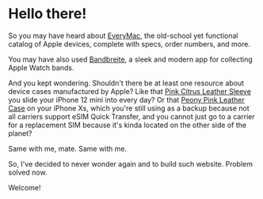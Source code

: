 # Hello there!
 
So you may have heard about [EveryMac](https://everymac.com/), the old-school yet functional catalog of Apple devices, complete with specs, order numbers, and more.

You may have also used [Bandbreite](https://bandbreite.watch/), a sleek and modern app for collecting Apple Watch bands. 

And you kept wondering. Shouldn't there be at least one resource about device cases manufactured by Apple? Like that [Pink Citrus Leather Sleeve](Late_2020/sleeve/Pink_Citrus) you slide your iPhone 12 mini into every day? Or that [Peony Pink Leather Case](Late_2018/Peony_Pink/iphone_xs_leather) on your iPhone Xs, which you're still using as a backup because not all carriers support eSIM Quick Transfer, and you cannot just go to a carrier for a replacement SIM because it's kinda located on the other side of the planet?

Same with me, mate. Same with me.

So, I've decided to never wonder again and to build such website. Problem solved now.

Welcome!
